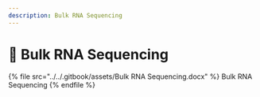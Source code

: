 ```yaml
---
description: Bulk RNA Sequencing
---
```


# 🔴 Bulk RNA Sequencing



{% file src="../../.gitbook/assets/Bulk RNA Sequencing.docx" %}
Bulk RNA Sequencing
{% endfile %}
